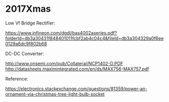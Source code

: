 # 2017Xmas

Low Vf Bridge Rectifier:

https://www.infineon.com/dgdl/bas4002aseries.pdf?folderId=db3a30431f848401011fcbf2ab4c04c4&fileId=db3a304329a0f6ee0129a6dc9f802b68

DC-DC Converter:

http://www.onsemi.com/pub/Collateral/NCP1402-D.PDF
http://datasheets.maximintegrated.com/en/ds/MAX756-MAX757.pdf

Reference:

https://electronics.stackexchange.com/questions/81359/power-an-ornament-via-christmas-tree-light-bulb-socket
